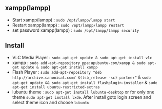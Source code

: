 ## xampp(lampp) ##
- Start xampp(lampp) : `sudo /opt/lampp/lampp start`
- Restart xampp(lampp) : `sudo /opt/lampp/lampp restart`
- set password xampp(lampp) : `sudo /opt/lampp/lampp security`

## Install ##
- VLC Media Player : `sudo apt-get update & sudo apt-get install vlc`
- xampp : `sudo add-apt-repository ppa:upubuntu-com/xampp & sudo apt-get update & sudo apt-get install xampp`
- Flash Player : `sudo add-apt-repository "deb http://archive.canonical.com/ $(lsb_release -sc) partner"` & `sudo apt-get update && sudo apt-get install flashplugin-installer` & `sudo apt-get install ubuntu-restricted-extras`  
- lubuntu theme : `sudo apt-get install lubuntu-desktop` or for only one theme `sudo apt-get install lxde`. After install goto login screen and select theme icon and choose `lubuntu`
